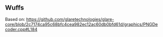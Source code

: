 ## Wuffs

Based on:
https://github.com/glaretechnologies/glare-core/blob/2c7174ca95c68bfc4cea982ec12ac60db0bfd61d/graphics/PNGDecoder.cpp#L184
